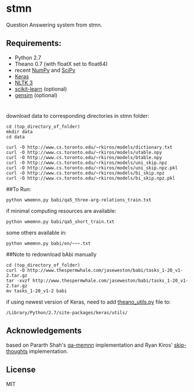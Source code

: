 # stmn

Question Answering system from stmn.

## Requirements:
- Python 2.7
- Theano 0.7 (with floatX set to float64)
- recent [NumPy](http://www.numpy.org/) and [SciPy](http://www.scipy.org/)
- [Keras](https://github.com/fchollet/keras) 
- [NLTK 3](http://www.nltk.org/)
- [scikit-learn](http://scikit-learn.org/stable/index.html) (optional)
- [gensim](https://radimrehurek.com/gensim/) (optional)



#
download data to corresponding directories in stmn folder:
```
cd (top_directory_of_folder)
mkdir data
cd data

curl -O http://www.cs.toronto.edu/~rkiros/models/dictionary.txt
curl -O http://www.cs.toronto.edu/~rkiros/models/utable.npy
curl -O http://www.cs.toronto.edu/~rkiros/models/btable.npy
curl -O http://www.cs.toronto.edu/~rkiros/models/uni_skip.npz
curl -O http://www.cs.toronto.edu/~rkiros/models/uni_skip.npz.pkl
curl -O http://www.cs.toronto.edu/~rkiros/models/bi_skip.npz
curl -O http://www.cs.toronto.edu/~rkiros/models/bi_skip.npz.pkl
```

##To Run:
```
python wmemnn.py babi/qa5_three-arg-relations_train.txt
```
if minimal computing resources are available:
```
python wmemnn.py babi/qa5_short_train.txt
```
some others available in:
```
python wmemnn.py babi/en/~~~.txt
```

##Note
to redownload bAbi manually
```
cd (top_directory_of_folder)
curl -O http://www.thespermwhale.com/jaseweston/babi/tasks_1-20_v1-2.tar.gz
tar -xvzf http://www.thespermwhale.com/jaseweston/babi/tasks_1-20_v1-2.tar.gz
mv tasks_1-20_v1-2 babi
```
if using newest version of Keras, need to add [theano_utils.py](https://github.com/marcuniq/keras/blob/3599ac7571f7c735692092f484e3f51d8fcaeb25/keras/utils/theano_utils.py) file to:
```
/Library/Python/2.7/site-packages/keras/utils/
```


## Acknowledgements
based on Pararth Shah's [qa-memnn](https://github.com/pararthshah/qa-memnn) implementation and Ryan Kiros' [skip-thoughts](https://github.com/ryankiros/skip-thoughts) implementation.


## License

MIT
